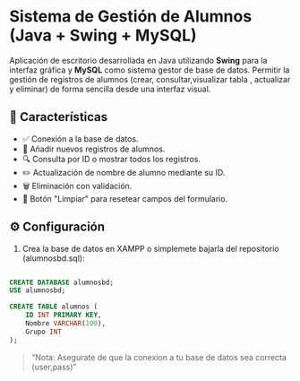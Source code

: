 # Sistema de Gestión de Alumnos (Java + Swing + MySQL)

Aplicación de escritorio desarrollada en Java utilizando **Swing** para la interfaz gráfica y **MySQL** como sistema gestor de base de datos. Permitir la gestión de registros de alumnos (crear, consultar,visualizar tabla , actualizar y eliminar) de forma sencilla desde una interfaz visual.

## 🧩 Características

- ✅ Conexión a la base de datos.
- 📝 Añadir nuevos registros de alumnos.
- 🔍 Consulta por ID o mostrar todos los registros.
- ✏️ Actualización de nombre de alumno mediante su ID.
- 🗑️ Eliminación con validación.
- 🧼 Botón "Limpiar" para resetear campos del formulario.

## ⚙️ Configuración

1. Crea la base de datos en XAMPP o simplemete bajarla del repositorio (alumnosbd.sql):

```sql

CREATE DATABASE alumnosbd;
USE alumnosbd;

CREATE TABLE alumnos (
    ID INT PRIMARY KEY,
    Nombre VARCHAR(100),
    Grupo INT
);
```

> “Nota: Asegurate de que la conexion a tu base de datos sea correcta (user,pass)”



